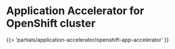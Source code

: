 # Application Accelerator for OpenShift cluster

<!-- The below partial is in the docs-tap/partials directory -->

{{> 'partials/application-accelerator/openshift-app-accelerator' }}
